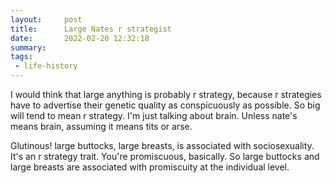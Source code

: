 ```yaml
---
layout:     post
title:      Large Nates r strategist
date:       2022-02-20 12:32:18
summary:    
tags:
 - life-history
---
```


I would think that large anything is probably r strategy, because r strategies have to advertise their genetic quality as conspicuously as possible. So big will tend to mean r strategy. I'm just talking about brain. Unless nate's means brain, assuming it means tits or arse.

Glutinous! large buttocks, large breasts, is associated with sociosexuality. It's an r strategy trait. You're promiscuous, basically. So large buttocks and large breasts are associated with promiscuity at the individual level. 